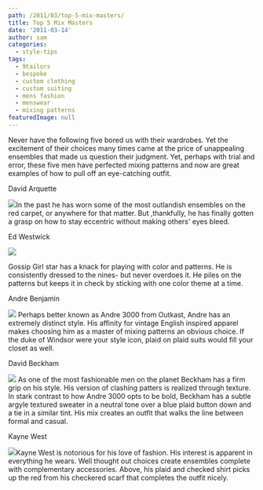 ```yaml
---
path: /2011/03/top-5-mix-masters/
title: Top 5 Mix Masters
date: '2011-03-14'
author: sam
categories:
  - style-tips
tags:
  - 9tailors
  - bespoke
  - custom clothing
  - custom suiting
  - mens fashion
  - menswear
  - mixing patterns
featuredImage: null
---
```

Never have the following five bored us with their wardrobes. Yet the excitement of their choices many times came at the price of unappealing ensembles that made us question their judgment. Yet, perhaps with trial and error, these five men have perfected mixing patterns and now are great examples of how to pull off an eye-catching outfit.

David Arquette

[![](http://1.bp.blogspot.com/-gYklXVnPGqU/TXvr0LI3uyI/AAAAAAAAAGQ/0dsejVeKHyg/s320/david-arquette-13.jpg)](http://1.bp.blogspot.com/-gYklXVnPGqU/TXvr0LI3uyI/AAAAAAAAAGQ/0dsejVeKHyg/s1600/david-arquette-13.jpg)In the past he has worn some of the most outlandish ensembles on the red carpet, or anywhere for that matter. But ,thankfully, he has finally gotten a grasp on how to stay eccentric without making others' eyes bleed.

Ed Westwick

[![](http://4.bp.blogspot.com/-RvwXQLxbJ0U/TX0mU3NlgiI/AAAAAAAAAGY/d_6gV2Baw2I/s320/infphoto-1027666-ed-westwick-gossip-girl.jpg)](http://4.bp.blogspot.com/-RvwXQLxbJ0U/TX0mU3NlgiI/AAAAAAAAAGY/d_6gV2Baw2I/s1600/infphoto-1027666-ed-westwick-gossip-girl.jpg)

Gossip Girl star has a knack for playing with color and patterns. He is consistently dressed to the nines- but never overdoes it. He piles on the patterns but keeps it in check by sticking with one color theme at a time.

Andre Benjamin

[![](http://3.bp.blogspot.com/-n4no1xZiWEg/TX0nHjq1JtI/AAAAAAAAAGg/g32Q0v2uMyo/s320/andre-3000.jpg)](http://3.bp.blogspot.com/-n4no1xZiWEg/TX0nHjq1JtI/AAAAAAAAAGg/g32Q0v2uMyo/s1600/andre-3000.jpg)
Perhaps better known as Andre 3000 from Outkast, Andre has an extremely distinct style. His affinity for vintage English inspired apparel makes choosing him as a master of mixing patterns an obvious choice. If the duke of Windsor were your style icon, plaid on plaid suits would fill your closet as well.

David Beckham

[![](http://2.bp.blogspot.com/-WsLClogAFnU/TX0prbkpdMI/AAAAAAAAAGo/GEndw5EqJZE/s320/-1.jpg)](http://2.bp.blogspot.com/-WsLClogAFnU/TX0prbkpdMI/AAAAAAAAAGo/GEndw5EqJZE/s1600/-1.jpg)
As one of the most fashionable men on the planet Beckham has a firm grip on his style. His version of clashing patters is realized through texture. In stark contrast to how Andre 3000 opts to be bold, Beckham has a subtle argyle textured sweater in a neutral tone over a blue plaid button down and a tie in a similar tint. His mix creates an outfit that walks the line between formal and casual.

Kayne West

[![](http://3.bp.blogspot.com/-1Q4UprHyY64/TX0q8oOhKkI/AAAAAAAAAGw/sFgSHfPrVnQ/s320/kanye5.jpg)](http://3.bp.blogspot.com/-1Q4UprHyY64/TX0q8oOhKkI/AAAAAAAAAGw/sFgSHfPrVnQ/s1600/kanye5.jpg)Kayne West is notorious for his love of fashion. His interest is apparent in everything he wears. Well thought out choices create ensembles complete with complementary accessories. Above, his plaid and checked shirt picks up the red from his checkered scarf that completes the outfit nicely.